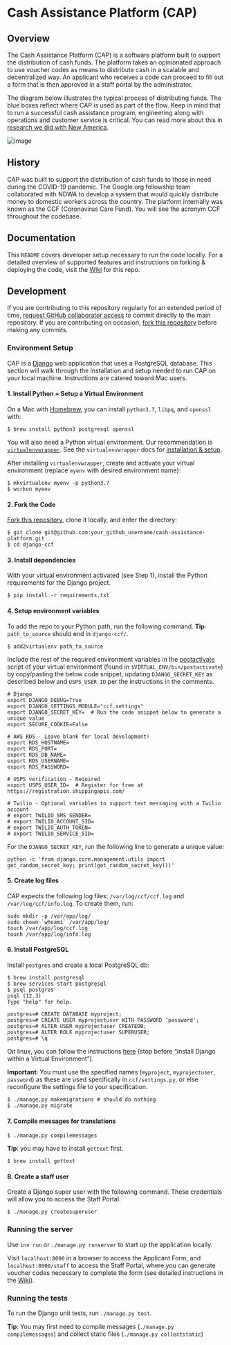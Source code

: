 # Cash Assistance Platform (CAP)

## Overview

The Cash Assistance Platform (CAP) is a software platform built to support the
distribution of cash funds. The platform takes an opinionated approach to use
voucher codes as means to distribute cash in a scalable and decentralized way.
An applicant who receives a code can proceed to fill out a form that is then
approved in a staff portal by the administrator.

The diagram below illustrates the typical process of distributing funds. The
blue boxes reflect where CAP is used as part of the flow. Keep in mind that to
run a successful cash assistance program, engineering along with operations and
customer service is critical. You can read more about this in
[research we did with New America](https://www.newamerica.org/public-interest-technology/reports/establishing-emergency-cash-assistance-funds/).

![image](https://user-images.githubusercontent.com/25941287/94732111-acea4780-031a-11eb-9f47-7dfdd80be0f9.png)

## History

CAP was built to support the distribution of cash funds to those in need during
the COVID-19 pandemic. The Google.org fellowship team collaborated with NDWA to
develop a system that would quickly distribute money to domestic workers across
the country. The platform internally was known as the CCF (Coronavirus Care
Fund). You will see the acronym CCF throughout the codebase.

## Documentation

This `README` covers developer setup necessary to run the code locally. For a
detailed overview of supported features and instructions on forking & deploying
the code, visit the
[Wiki](https://github.com/ndwa/cash-assistance-platform/wiki) for this repo.

## Development

If you are contributing to this repository regularly for an extended period of
time,
[request GitHub collaborator access](https://github.com/ndwa/cash-assistance-platform/issues/new)
to commit directly to the main repository. If you are contributing on occasion,
[fork this repository](https://github.com/ndwa/cash-assistance-platform/fork)
before making any commits.

### Environment Setup

CAP is a [Django](https://www.djangoproject.com/start/) web application that
uses a PostgreSQL database. This section will walk through the installation and
setup needed to run CAP on your local machine. Instructions are catered toward
Mac users.

#### 1. Install Python + Setup a Virtual Environment

On a Mac with [Homebrew](https://brew.sh/), you can install `python3.7`,
`libpq`, and `openssl` with:

```
$ brew install python3 postgresql openssl
```

You will also need a Python virtual environment. Our recommendation is
[`virtualenvwrapper`](https://virtualenvwrapper.readthedocs.io/en/latest/). See
the `virtualenvwrapper` docs for
[installation & setup](https://virtualenvwrapper.readthedocs.io/en/latest/install.html).

After installing `virtualenvwrapper`, create and activate your virtual
environment (replace `myenv` with desired environment name):

```
$ mkvirtualenv myenv -p python3.7
$ workon myenv
```

#### 2. Fork the Code

[Fork this repository](https://github.com/ndwa/cash-assistance-platform/fork),
clone it locally, and enter the directory:

```
$ git clone git@github.com:your_github_username/cash-assistance-platform.git
$ cd django-ccf
```

#### 3. Install dependencies

With your virtual environment activated (see Step 1), install the Python
requirements for the Django project.

```
$ pip install -r requirements.txt
```

#### 4. Setup environment variables

To add the repo to your Python path, run the following command. **Tip**:
`path_to_source` should end in `django-ccf/`.

```
$ add2virtualenv path_to_source
```

Include the rest of the required environment variables in the
[postactivate](https://virtualenvwrapper.readthedocs.io/en/latest/scripts.html#postactivate)
script of your virtual environment (found in `$VIRTUAL_ENV/bin/postactivate`) by
copy/pasting the below code snippet, updating `DJANGO_SECRET_KEY` as described
below and `USPS_USER_ID` per the instructions in the comments.

```
# Django
export DJANGO_DEBUG=True
export DJANGO_SETTINGS_MODULE="ccf.settings"
export DJANGO_SECRET_KEY=  # Run the code snippet below to generate a unique value
export SECURE_COOKIE=False

# AWS RDS - Leave blank for local development!
export RDS_HOSTNAME=
export RDS_PORT=
export RDS_DB_NAME=
export RDS_USERNAME=
export RDS_PASSWORD=

# USPS verification - Required
export USPS_USER_ID=  # Register for free at https://registration.shippingapis.com/

# Twilio - Optional variables to support text messaging with a Twilio account
# export TWILIO_SMS_SENDER=
# export TWILIO_ACCOUNT_SID=
# export TWILIO_AUTH_TOKEN=
# export TWILIO_SERVICE_SID=
```

For the `DJANGO_SECRET_KEY`, run the following line to generate a unique value:

```
python -c 'from django.core.management.utils import get_random_secret_key; print(get_random_secret_key())'
```

#### 5. Create log files

CAP expects the following log files: `/var/log/ccf/ccf.log` and
`/var/log/ccf/info.log`. To create them, run:

```
sudo mkdir -p /var/app/log/
sudo chown `whoami` /var/app/log/
touch /var/app/log/ccf.log
touch /var/app/log/info.log
```

#### 6. Install PostgreSQL

Install `postgres` and create a local PostgreSQL db:

```
$ brew install postgresql
$ brew services start postgresql
$ psql postgres
psql (12.3)
Type "help" for help.

postgres=# CREATE DATABASE myproject;
postgres=# CREATE USER myprojectuser WITH PASSWORD 'password';
postgres=# ALTER USER myprojectuser CREATEDB;
postgres=# ALTER ROLE myprojectuser SUPERUSER;
postgres=# \q
```

On linux, you can follow the instructions
[here](https://www.digitalocean.com/community/tutorials/how-to-use-postgresql-with-your-django-application-on-ubuntu-14-04)
(stop before “Install Django within a Virtual Environment”).

**Important**: You must use the specified names (`myproject`, `myprojectuser`,
`password`) as these are used specifically in `ccf/settings.py`, or else
reconfigure the settings file to your specification.

```
$ ./manage.py makemigrations # should do nothing
$ ./manage.py migrate
```

#### 7. Compile messages for translations

```
$ ./manage.py compilemessages
```

**Tip**: you may have to install `gettext` first.

```
$ brew install gettext
```

#### 8. Create a staff user

Create a Django super user with the following command. These credentials will
allow you to access the Staff Portal.

```
$ ./manage.py createsuperuser
```

### Running the server

Use `inv run` or `./manage.py runserver` to start up the application locally.

Visit `localhost:8000` in a browser to access the Applicant Form, and
`localhost:8000/staff` to access the Staff Portal, where you can generate
voucher codes necessary to complete the form (see detailed instructions in the
[Wiki](https://github.com/ndwa/cash-assistance-platform/wiki)).

### Running the tests

To run the Django unit tests, run `./manage.py test`.

**Tip**: You may first need to compile messages (`./manage.py compilemessages`)
and collect static files (`./manage.py collectstatic`)
